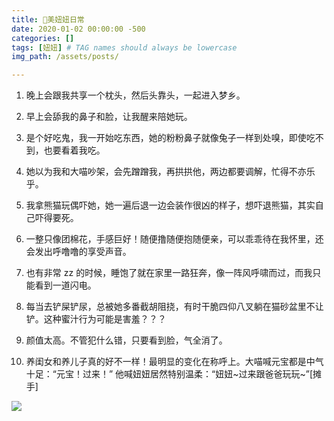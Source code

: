 ```yaml
---
title: 🐰美妞妞日常
date: 2020-01-02 00:00:00 -500
categories: []
tags: [妞妞] # TAG names should always be lowercase
img_path: /assets/posts/

---
```


1. 晚上会跟我共享一个枕头，然后头靠头，一起进入梦乡。

2. 早上会舔我的鼻子和脸，让我醒来陪她玩。

3. 是个好吃鬼，我一开始吃东西，她的粉粉鼻子就像兔子一样到处嗅，即使吃不到，也要看着我吃。

4. 她以为我和大喵吵架，会先蹭蹭我，再拱拱他，两边都要调解，忙得不亦乐乎。

5. 我拿熊猫玩偶吓她，她一遍后退一边会装作很凶的样子，想吓退熊猫，其实自己吓得要死。

6. 一整只像团棉花，手感巨好！随便撸随便抱随便亲，可以乖乖待在我怀里，还会发出呼噜噜的享受声音。

7. 也有非常 zz 的时候，睡饱了就在家里一路狂奔，像一阵风呼啸而过，而我只能看到一道闪电。

8. 每当去铲屎铲尿，总被她多番截胡阻挠，有时干脆四仰八叉躺在猫砂盆里不让铲。这种蜜汁行为可能是害羞？？？

9. 颜值太高。不管犯什么错，只要看到脸，气全消了。

10. 养闺女和养儿子真的好不一样！最明显的变化在称呼上。大喵喊元宝都是中气十足：“元宝！过来！” 他喊妞妞居然特别温柔：“妞妞~过来跟爸爸玩玩~”[摊手]

![](2020-01-02_1.JPG)

